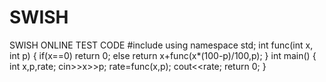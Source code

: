 # SWISH
SWISH ONLINE TEST CODE
#include<iostream>
using namespace std;
int func(int x, int p)
{
if(x==0)
return 0;
else
return x+func(x*(100-p)/100,p);
}
int main()
{
int x,p,rate;
cin>>x>>p;
rate=func(x,p);
cout<<rate;
return 0;
}
